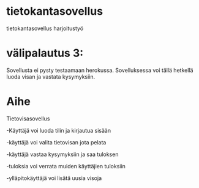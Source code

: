 # tietokantasovellus
tietokantasovellus harjoitustyö

# välipalautus 3:

Sovellusta ei pysty testaamaan herokussa. Sovelluksessa voi tällä hetkellä luoda visan ja vastata kysymyksiin.



# Aihe

Tietovisasovellus

-Käyttäjä voi luoda tilin ja kirjautua sisään

-käyttäjä voi valita tietovisan jota pelata

-käyttäjä vastaa kysymyksiin ja saa tuloksen

-tuloksia voi verrata muiden käyttäjien tuloksiin 

-ylläpitokäyttäjä voi lisätä uusia visoja
